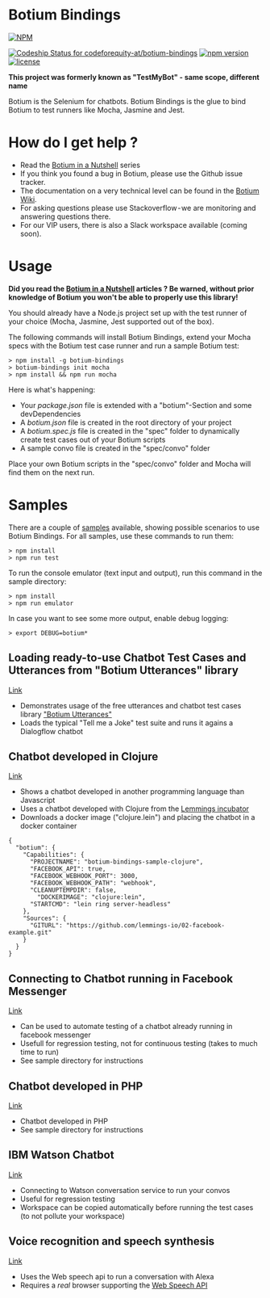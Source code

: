 Botium Bindings
===============

[![NPM](https://nodei.co/npm/botium-bindings.png?downloads=true&downloadRank=true&stars=true)](https://nodei.co/npm/botium-bindings/)

[ ![Codeship Status for codeforequity-at/botium-bindings](https://app.codeship.com/projects/077a7140-3175-0135-cee8-5eb28f78bdf5/status?branch=master)](https://app.codeship.com/projects/225703)
[![npm version](https://badge.fury.io/js/botium-bindings.svg)](https://badge.fury.io/js/botium-bindings)
[![license](https://img.shields.io/github/license/mashape/apistatus.svg)]()

__This project was formerly known as "TestMyBot" - same scope, different name__

Botium is the Selenium for chatbots. Botium Bindings is the glue to bind Botium to test runners like Mocha, Jasmine and Jest.

# How do I get help ?
* Read the [Botium in a Nutshell](https://medium.com/@floriantreml/botium-in-a-nutshell-part-1-overview-f8d0ceaf8fb4) series
* If you think you found a bug in Botium, please use the Github issue tracker.
* The documentation on a very technical level can be found in the [Botium Wiki](https://github.com/codeforequity-at/botium-core/wiki).
* For asking questions please use Stackoverflow - we are monitoring and answering questions there.
* For our VIP users, there is also a Slack workspace available (coming soon).

# Usage

__Did you read the [Botium in a Nutshell](https://medium.com/@floriantreml/botium-in-a-nutshell-part-1-overview-f8d0ceaf8fb4) articles ? Be warned, without prior knowledge of Botium you won't be able to properly use this library!__

You should already have a Node.js project set up with the test runner of your choice (Mocha, Jasmine, Jest supported out of the box).

The following commands will install Botium Bindings, extend your Mocha specs with the Botium test case runner and run a sample Botium test:

```
> npm install -g botium-bindings
> botium-bindings init mocha
> npm install && npm run mocha
```

Here is what's happening:
* Your _package.json_ file is extended with a "botium"-Section and some devDependencies
* A _botium.json_ file is created in the root directory of your project
* A _botium.spec.js_ file is created in the "spec" folder to dynamically create test cases out of your Botium scripts
* A sample convo file is created in the "spec/convo" folder

Place your own Botium scripts in the "spec/convo" folder and Mocha will find them on the next run.

# Samples

There are a couple of [samples](samples) available, showing possible scenarios to use Botium Bindings. For all samples, use these commands to run them:

```
> npm install
> npm run test
```

To run the console emulator (text input and output), run this command in the sample directory:

```
> npm install
> npm run emulator
```

In case you want to see some more output, enable debug logging:

```
> export DEBUG=botium*
```

## Loading ready-to-use Chatbot Test Cases and Utterances from "Botium Utterances" library

[Link](samples/utterances)

* Demonstrates usage of the free utterances and chatbot test cases library ["Botium Utterances"](https://github.com/codeforequity-at/botium-utterances)
* Loads the typical "Tell me a Joke" test suite and runs it agains a Dialogflow chatbot

## Chatbot developed in Clojure

[Link](samples/clojure)

* Shows a chatbot developed in another programming language than Javascript
* Uses a chatbot developed with Clojure from the [Lemmings incubator](https://lemmings.io/)
* Downloads a docker image ("clojure.lein") and placing the chatbot in a docker container

```
{
  "botium": {
    "Capabilities": {
      "PROJECTNAME": "botium-bindings-sample-clojure",
      "FACEBOOK_API": true,
      "FACEBOOK_WEBHOOK_PORT": 3000,
      "FACEBOOK_WEBHOOK_PATH": "webhook",
      "CLEANUPTEMPDIR": false,
	    "DOCKERIMAGE": "clojure:lein",
      "STARTCMD": "lein ring server-headless"
    },
    "Sources": {
      "GITURL": "https://github.com/lemmings-io/02-facebook-example.git"
    }
  }
}
```

## Connecting to Chatbot running in Facebook Messenger

[Link](samples/fbdirect)

* Can be used to automate testing of a chatbot already running in facebook messenger
* Usefull for regression testing, not for continuous testing (takes to much time to run)
* See sample directory for instructions

## Chatbot developed in PHP

[Link](samples/php)

* Chatbot developed in PHP
* See sample directory for instructions

## IBM Watson Chatbot

[Link](samples/watson)

* Connecting to Watson conversation service to run your convos
* Useful for regression testing
* Workspace can be copied automatically before running the test cases (to not pollute your workspace)

## Voice recognition and speech synthesis

[Link](samples/webspeechapi)

* Uses the Web speech api to run a conversation with Alexa
* Requires a *real* browser supporting the [Web Speech API](https://developer.mozilla.org/en-US/docs/Web/API/Web_Speech_API)
